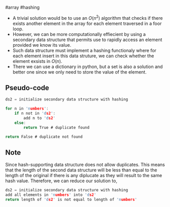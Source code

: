 #array #hashing
- A trivial solution would be to use an $O(n^2)$ algorithm that checks if there exists another element in the array for each element traversed in a foor loop.
- However, we can be more computationally effiecient by using a secondary data structure that permits use to rapidly access an element provided we know its value.
- Such data structure must implement a hashing functionaly where for each element insert in this data struture, we can check whether the element exsists in $O(n)$.
- There we can use a dictionary in python, but a set is also a solution and better one since we only need to store the value of the element.

## Pseudo-code

```c
ds2 = initialize secondary data structure with hashing

for n in 'numbers':
	if n not in 'ds2':
		add n to 'ds2'
	else:
		return True # duplicate found

return False # duplicate not found
```

## Note

Since hash-supporting data structure does not allow duplicates. This means that the length of the second data structure will be less than equal to the length of the original if there is any diplucate as they will result to the same hash value. Therefore, we can reduce our solution to,

```c 
ds2 = initialize secondary data structure with hashing
add all elements in 'numbers' into 'ds2'
return length of 'ds2' is not equal to length of 'numbers'
```